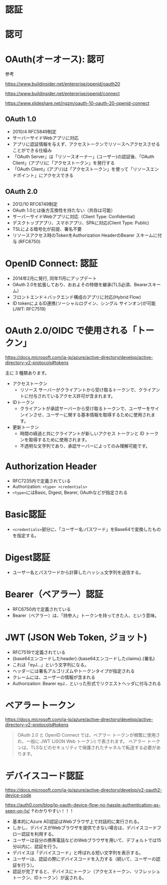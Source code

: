 # 認証

# 認可


# OAuth(オーオース): 認可

参考

https://www.buildinsider.net/enterprise/openid/oauth20

https://www.buildinsider.net/enterprise/openid/connect

https://www.slideshare.net/ngzm/oauth-10-oauth-20-openid-connect

## OAuth 1.0

- 2010/4 RFC5849制定
- サーバーサイドWebアプリに対応
- アプリに認証情報を与えず、アクセストークンでリソースへアクセスさせることができる仕組み
- 「OAuth Server」は「リソースオーナー」(ユーザー)の認証後、「OAuth Client」(アプリ)に「アクセストークン」を発行する
- 「OAuth Client」(アプリ)は「アクセストークン」を使って「リソースエンドポイント」にアクセスできる

## OAuth 2.0

- 2012/10 RFC6749制定
- OAuth 1.0とは後方互換性を持たない（共存は可能）
- サーバーサイドWebアプリに対応（Client Type: Confidential)
- デスクトップアプリ、スマホアプリ、SPAに対応(Client Type: Public)
- TSLによる暗号化が前提、署名不要
- リソースアクセス時のTokenをAuthorization HeaderのBearer スキームに付与 (RFC6750)

# OpenID Connect: 認証

- 2014年2月に発行, 同年11月にアップデート
- OAuth 2.0を拡張しており、おおよその特徴を継承(TLS必須、Bearerスキーム）
- フロントエンド＋バックエンド構成のアプリに対応(Hybrid Flow)
- ID tokenによるID連携(ソーシャルログイン、シングル サインオン)が可能(JWT: RFC7519)

# OAuth 2.0/OIDC で使用される「トークン」

https://docs.microsoft.com/ja-jp/azure/active-directory/develop/active-directory-v2-protocols#tokens

主に 3 種類あります。

- アクセストークン
  - リソース サーバーがクライアントから受け取るトークンで、クライアントに付与されているアクセス許可が含まれます。
- IDトークン
  - クライアントが承認サーバーから受け取るトークンで、ユーザーをサインインさせ、ユーザーに関する基本情報を取得するために使用されます。
- 更新トークン
  - 時間の経過と共にクライアントが新しいアクセス トークンと ID トークンを取得するために使用されます。
  - 不透明な文字列であり、承認サーバーによってのみ理解可能です。

# Authorization Header

- RFC7235内で定義されている
- Authorization: `<type> <credentials>`
- `<type>`にはBasic, Digest, Bearer, OAuthなどが指定される

# Basic認証

- `<credentials>`部分に、「ユーザー名:パスワード」をBase64で変換したものを指定する。

# Digest認証

- ユーザー名とパスワードから計算したハッシュ文字列を送信する。

# Bearer（ベアラー）認証

- RFC6750内で定義されている
- Bearer（ベアラー）は、「持参人」トークンを持ってきた人、という意味。

# JWT (JSON Web Token, ジョット)

- RFC7519で定義されている
- {base64エンコードしたheader}.{base64エンコードしたclaims}.{署名}
- これは「eyJ...」という文字列になる。
- ヘッダーには署名アルゴリズムやトークンタイプが指定される
- クレームには、ユーザーの情報が含まれる
- Authorization: Bearer eyJ... といった形式でリクエストヘッダに付与される

# ベアラートークン

https://docs.microsoft.com/ja-jp/azure/active-directory/develop/active-directory-v2-protocols#tokens

> OAuth 2.0 と OpenID Connect では、ベアラー トークンが頻繁に使用され、一般に JWT (JSON Web トークン) で表されます。
> ベアラー トークンは、TLSなどのセキュリティで保護されたチャネルで転送する必要があります。

# デバイスコード認証

https://docs.microsoft.com/ja-jp/azure/active-directory/develop/v2-oauth2-device-code

https://auth0.com/blog/jp-oauth-device-flow-no-hassle-authentication-as-seen-on-tv/
↑わかりやすい！！！

- 基本的にAzure AD認証はWebブラウザ上で対話的に実行される。
- しかし、デバイスがWebブラウザを提供できない場合は、デバイスコードフロー認証を利用する。
- ユーザーは自分の携帯電話などのWebブラウザを用いて、デフォルトでは15分以内に、認証を行う。
- デバイスは「デバイスコード」と呼ばれる短い文字列を表示する。
- ユーザーは、認証の際にデバイスコードを入力する（続いて、ユーザーの認証を行う）。
- 認証が完了すると、デバイスにトークン（アクセストークン、リフレッシュトークン、IDトークン）が返される。
